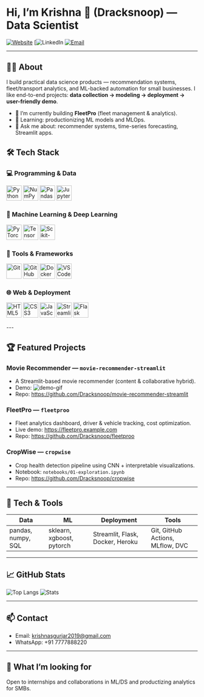 # Hi, I’m Krishna 👋 (Dracksnoop) — Data Scientist

[![Website](https://img.shields.io/badge/portfolio-mgroww.com-blue)](https://mgroww.com)
[![LinkedIn](https://www.linkedin.com/in/krishna-gurjar-99a232240/)
[![Email](https://img.shields.io/badge/Email-7777888220-orange)](mailto:krishnasgurjar2019@gmail.com)

---

## 👨‍🔬 About
I build practical data science products — recommendation systems, fleet/transport analytics, and ML-backed automation for small businesses. I like end-to-end projects: **data collection → modeling → deployment → user-friendly demo**.

- 🔭 I’m currently building **FleetPro** (fleet management & analytics).
- 🌱 Learning: productionizing ML models and MLOps.
- 💬 Ask me about: recommender systems, time-series forecasting, Streamlit apps.

## 🛠️ Tech Stack

### 💻 Programming & Data
<p align="left">
  <img src="https://cdn.jsdelivr.net/gh/devicons/devicon/icons/python/python-original.svg" width="40" height="40" alt="Python"/>
  <img src="https://cdn.jsdelivr.net/gh/devicons/devicon/icons/numpy/numpy-original.svg" width="40" height="40" alt="NumPy"/>
  <img src="https://cdn.jsdelivr.net/gh/devicons/devicon/icons/pandas/pandas-original.svg" width="40" height="40" alt="Pandas"/>
  <img src="https://cdn.jsdelivr.net/gh/devicons/devicon/icons/jupyter/jupyter-original.svg" width="40" height="40" alt="Jupyter"/>
</p>

### 🤖 Machine Learning & Deep Learning
<p align="left">
  <img src="https://cdn.jsdelivr.net/gh/devicons/devicon/icons/pytorch/pytorch-original.svg" width="40" height="40" alt="PyTorch"/>
  <img src="https://cdn.jsdelivr.net/gh/devicons/devicon/icons/tensorflow/tensorflow-original.svg" width="40" height="40" alt="TensorFlow"/>
  <img src="https://cdn.jsdelivr.net/gh/devicons/devicon/icons/scikitlearn/scikitlearn-original.svg" width="40" height="40" alt="Scikit-learn"/>
</p>

### 🧰 Tools & Frameworks
<p align="left">
  <img src="https://cdn.jsdelivr.net/gh/devicons/devicon/icons/git/git-original.svg" width="40" height="40" alt="Git"/>
  <img src="https://cdn.jsdelivr.net/gh/devicons/devicon/icons/github/github-original.svg" width="40" height="40" alt="GitHub"/>
  <img src="https://cdn.jsdelivr.net/gh/devicons/devicon/icons/docker/docker-original.svg" width="40" height="40" alt="Docker"/>
  <img src="https://cdn.jsdelivr.net/gh/devicons/devicon/icons/vscode/vscode-original.svg" width="40" height="40" alt="VS Code"/>
</p>

### 🌐 Web & Deployment
<p align="left">
  <img src="https://cdn.jsdelivr.net/gh/devicons/devicon/icons/html5/html5-original.svg" width="40" height="40" alt="HTML5"/>
  <img src="https://cdn.jsdelivr.net/gh/devicons/devicon/icons/css3/css3-original.svg" width="40" height="40" alt="CSS3"/>
  <img src="https://cdn.jsdelivr.net/gh/devicons/devicon/icons/javascript/javascript-original.svg" width="40" height="40" alt="JavaScript"/>
  <img src="https://cdn.jsdelivr.net/gh/devicons/devicon/icons/streamlit/streamlit-original.svg" width="40" height="40" alt="Streamlit"/>
  <img src="https://cdn.jsdelivr.net/gh/devicons/devicon/icons/flask/flask-original.svg" width="40" height="40" alt="Flask"/>
</p>
---

## 🏆 Featured Projects
<!-- Add demo GIFs under each repo; copy these repo blocks to your pinned repos list too -->
### Movie Recommender — `movie-recommender-streamlit`
- A Streamlit-based movie recommender (content & collaborative hybrid).
- Demo: ![demo-gif](https://user-images.githubusercontent.com/yourname/demo-movie.gif)
- Repo: https://github.com/Dracksnoop/movie-recommender-streamlit

### FleetPro — `fleetproo`
- Fleet analytics dashboard, driver & vehicle tracking, cost optimization.
- Live demo: https://fleetpro.example.com
- Repo: https://github.com/Dracksnoop/fleetproo

### CropWise — `cropwise`
- Crop health detection pipeline using CNN + interpretable visualizations.
- Notebook: `notebooks/01-exploration.ipynb`
- Repo: https://github.com/Dracksnoop/cropwise

---

## 🔧 Tech & Tools
| Data | ML | Deployment | Tools |
|---|---|---|---|
| pandas, numpy, SQL | sklearn, xgboost, pytorch | Streamlit, Flask, Docker, Heroku | Git, GitHub Actions, MLflow, DVC |

---

## 📈 GitHub Stats
<!-- Put your username in the URLs below -->
![Top Langs](https://github-readme-stats.vercel.app/api/top-langs/?username=Dracksnoop&layout=compact)
![Stats](https://github-readme-stats.vercel.app/api?username=Dracksnoop&show_icons=true&count_private=true)

---

## 📫 Contact
- Email: krishnasgurjar2019@gmail.com  
- WhatsApp: +91 7777888220  


---

## 🎯 What I’m looking for
Open to internships and collaborations in ML/DS and productizing analytics for SMBs.
